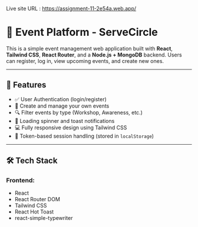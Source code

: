 Live site URL : https://assignment-11-2e54a.web.app/

# 🌱 Event Platform - ServeCircle

This is a simple event management web application built with **React**, **Tailwind CSS**, **React Router**, and a **Node.js + MongoDB** backend. Users can register, log in, view upcoming events, and create new ones.

---

## 🧩 Features

- ✅ User Authentication (login/register)
- 📅 Create and manage your own events
- 🔍 Filter events by type (Workshop, Awareness, etc.)
- 🔁 Loading spinner and toast notifications
- 💻 Fully responsive design using Tailwind CSS
- 🔐 Token-based session handling (stored in `localStorage`)

---

## 🛠 Tech Stack

### Frontend:

- React
- React Router DOM
- Tailwind CSS
- React Hot Toast
- react-simple-typewriter
